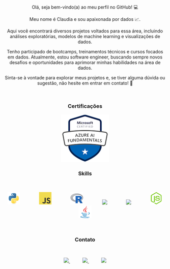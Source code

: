 <p align="center">
   Olá, seja bem-vindo(a) ao meu perfil no GitHub! 💻 
<p align="center">
   Meu nome é Claudia e sou apaixonada por dados 📈. 
<p align="center">
   Aqui você encontrará diversos projetos  voltados para essa área, incluindo análises exploratórias, modelos de machine learning e visualizações de dados.
<p align="center">
Tenho participado de bootcamps, treinamentos técnicos e cursos focados em dados. 
    Atualmente, estou software engineer, buscando sempre novos desafios e oportunidades para aprimorar minhas habilidades na área de dados.
<p align="center">
Sinta-se à vontade para explorar meus projetos e, se tiver alguma dúvida ou sugestão, não hesite em entrar em contato! 🤝 
</p>
<br>


<h3 align="center">Certificações</h3>
<div align="center">
    <img src="https://github.com/claudiaanjos/claudiaanjos/blob/main/microsoft-certified-azure-ai-fundamentals%20p.png" /> </a>
</div>
<h3 align="center">Skills</h3>
<br>

<p align="center">
    <img height="40" src="https://raw.githubusercontent.com/devicons/devicon/master/icons/python/python-original.svg">
    &nbsp;&nbsp;&nbsp;&nbsp;&nbsp;&nbsp;&nbsp;&nbsp;&nbsp;&nbsp;&nbsp;&nbsp;&nbsp;
    <img height="40" src="https://raw.githubusercontent.com/devicons/devicon/master/icons/javascript/javascript-original.svg">
    &nbsp;&nbsp;&nbsp;&nbsp;&nbsp;&nbsp;&nbsp;&nbsp;&nbsp;&nbsp;&nbsp;&nbsp;&nbsp;
    <img height="40" src="https://github.com/devicons/devicon/blob/master/icons/r/r-original.svg">
    &nbsp;&nbsp;&nbsp;&nbsp;&nbsp;&nbsp;&nbsp;&nbsp;&nbsp;&nbsp;&nbsp;&nbsp;&nbsp;
    <img height="40" src="https://spark.apache.org/images/spark-logo-trademark.png">
    &nbsp;&nbsp;&nbsp;&nbsp;&nbsp;&nbsp;&nbsp;&nbsp;&nbsp;&nbsp;&nbsp;&nbsp;&nbsp;
    <img height="40" src="https://cdn.jsdelivr.net/gh/devicons/devicon/icons/postgresql/postgresql-original.svg">
    &nbsp;&nbsp;&nbsp;&nbsp;&nbsp;&nbsp;&nbsp;&nbsp;&nbsp;&nbsp;&nbsp;&nbsp;&nbsp;
    <img height="40" src="https://raw.githubusercontent.com/devicons/devicon/master/icons/nodejs/nodejs-original.svg">
    &nbsp;&nbsp;&nbsp;&nbsp;&nbsp;&nbsp;&nbsp;&nbsp;&nbsp;&nbsp;&nbsp;&nbsp;&nbsp;
    <img height="40" src="https://raw.githubusercontent.com/devicons/devicon/master/icons/java/java-original.svg">
    &nbsp;&nbsp;&nbsp;&nbsp;&nbsp;&nbsp;&nbsp;&nbsp;&nbsp;&nbsp;&nbsp;&nbsp;&nbsp;
</p>
<br>

<h3 align="center">Contato</h3>
<br>

<p align="center">
    <a href="https://github.com/claudiaanjos" target="_blank">
        <img  src="https://img.shields.io/badge/claudiaanjos-%23100000.svg?&style=for-the-badge&logo=github&logoColor=white&link=mailto:https://github.com/claudiaanjos">
    </a>
    &nbsp;&nbsp;&nbsp;&nbsp;&nbsp;&nbsp;&nbsp;&nbsp;&nbsp;
    <a href="mailto:ndosanjosc@gmail.com" target="_blank">
        <img src="https://img.shields.io/badge/claudiaanjos-D14836?&style=for-the-badge&logo=gmail&logoColor=white&link=mailto:ndosanjosc@gmail.com">
    </a>
    &nbsp;&nbsp;&nbsp;&nbsp;&nbsp;&nbsp;&nbsp;&nbsp;&nbsp;
    <a href="https://www.linkedin.com/in/claudia-nogueira-dos-anjos-b71726215/" target="_blank">
        <img src="https://img.shields.io/badge/claudiaanjos-%230077B5.svg?&style=for-the-badge&logo=linkedin&logoColor=white&link=mailto:https://www.linkedin.com/in/claudia-   nogueira-dos-anjos-093407180/">
    </a>
</p>

